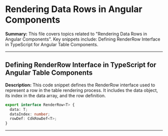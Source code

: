 # Rendering Data Rows in Angular Components

**Summary:** This file covers topics related to "Rendering Data Rows in Angular Components". Key snippets include: Defining RenderRow Interface in TypeScript for Angular Table Components.

---

## Defining RenderRow Interface in TypeScript for Angular Table Components

**Description:** This code snippet defines the RenderRow interface used to represent a row in the table rendering process. It includes the data object, its index in the data array, and the row definition.

```typescript
export interface RenderRow<T> {
  data: T;
  dataIndex: number;
  rowDef: CdkRowDef<T>;
}
```

---